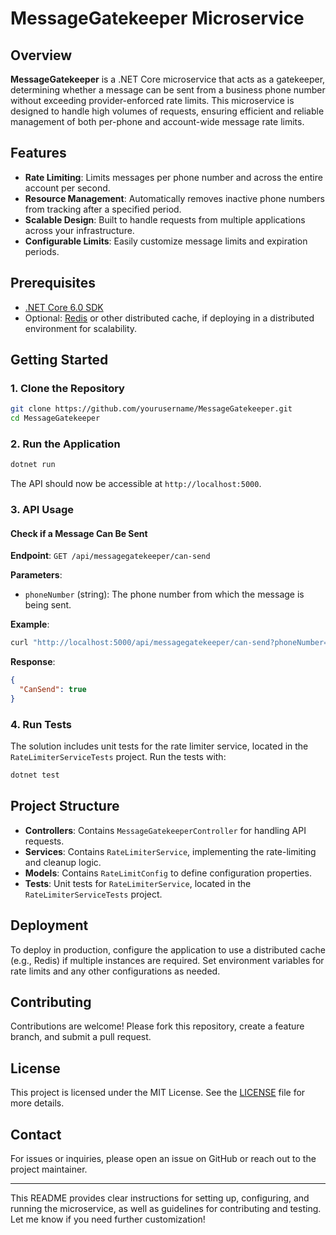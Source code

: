 # MessageGatekeeper Microservice

## Overview

**MessageGatekeeper** is a .NET Core microservice that acts as a gatekeeper, determining whether a message can be sent from a business phone number without exceeding provider-enforced rate limits. This microservice is designed to handle high volumes of requests, ensuring efficient and reliable management of both per-phone and account-wide message rate limits.

## Features

- **Rate Limiting**: Limits messages per phone number and across the entire account per second.
- **Resource Management**: Automatically removes inactive phone numbers from tracking after a specified period.
- **Scalable Design**: Built to handle requests from multiple applications across your infrastructure.
- **Configurable Limits**: Easily customize message limits and expiration periods.

## Prerequisites

- [.NET Core 6.0 SDK](https://dotnet.microsoft.com/download)
- Optional: [Redis](https://redis.io/) or other distributed cache, if deploying in a distributed environment for scalability.

## Getting Started

### 1. Clone the Repository

```bash
git clone https://github.com/yourusername/MessageGatekeeper.git
cd MessageGatekeeper
```


### 2. Run the Application

```bash
dotnet run
```

The API should now be accessible at `http://localhost:5000`.

### 3. API Usage

#### Check if a Message Can Be Sent

**Endpoint**: `GET /api/messagegatekeeper/can-send`

**Parameters**: 
- `phoneNumber` (string): The phone number from which the message is being sent.

**Example**:
```bash
curl "http://localhost:5000/api/messagegatekeeper/can-send?phoneNumber=12345"
```

**Response**:
```json
{
  "CanSend": true
}
```

### 4. Run Tests

The solution includes unit tests for the rate limiter service, located in the `RateLimiterServiceTests` project. Run the tests with:

```bash
dotnet test
```

## Project Structure

- **Controllers**: Contains `MessageGatekeeperController` for handling API requests.
- **Services**: Contains `RateLimiterService`, implementing the rate-limiting and cleanup logic.
- **Models**: Contains `RateLimitConfig` to define configuration properties.
- **Tests**: Unit tests for `RateLimiterService`, located in the `RateLimiterServiceTests` project.

## Deployment

To deploy in production, configure the application to use a distributed cache (e.g., Redis) if multiple instances are required. Set environment variables for rate limits and any other configurations as needed.

## Contributing

Contributions are welcome! Please fork this repository, create a feature branch, and submit a pull request.

## License

This project is licensed under the MIT License. See the [LICENSE](LICENSE) file for more details.

## Contact

For issues or inquiries, please open an issue on GitHub or reach out to the project maintainer.

---

This README provides clear instructions for setting up, configuring, and running the microservice, as well as guidelines for contributing and testing. Let me know if you need further customization!
